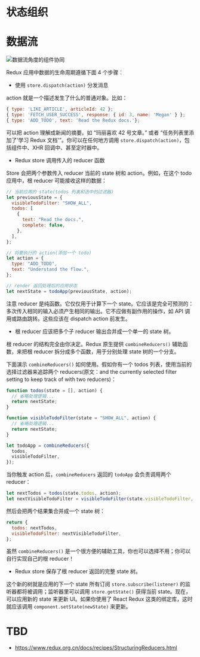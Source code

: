 # 状态组织

# 数据流

![数据流角度的组件协同](https://cdn-images-1.medium.com/max/1600/1*ZX00M-DmsrigKap7wzGoQQ.png)

Redux 应用中数据的生命周期遵循下面 4 个步骤：

- 使用 `store.dispatch(action)` 分发消息

action 就是一个描述发生了什么的普通对象。比如：

```js
{ type: 'LIKE_ARTICLE', articleId: 42 };
{ type: 'FETCH_USER_SUCCESS', response: { id: 3, name: 'Megan' } };
{ type: 'ADD_TODO', text: 'Read the Redux docs.'};
```

可以把 action 理解成新闻的摘要。如 “玛丽喜欢 42 号文章。” 或者 “任务列表里添加了'学习 Redux 文档'”。你可以在任何地方调用 `store.dispatch(action)`，包括组件中、XHR 回调中、甚至定时器中。

- Redux store 调用传入的 reducer 函数

Store 会把两个参数传入 reducer 当前的 state 树和 action。例如，在这个 todo 应用中，根 reducer 可能接收这样的数据：

```js
// 当前应用的 state(todos 列表和选中的过滤器)
let previousState = {
  visibleTodoFilter: "SHOW_ALL",
  todos: [
    {
      text: "Read the docs.",
      complete: false,
    },
  ],
};

// 将要执行的 action(添加一个 todo)
let action = {
  type: "ADD_TODO",
  text: "Understand the flow.",
};

// render 返回处理后的应用状态
let nextState = todoApp(previousState, action);
```

注意 reducer 是纯函数。它仅仅用于计算下一个 state。它应该是完全可预测的：多次传入相同的输入必须产生相同的输出。它不应做有副作用的操作，如 API 调用或路由跳转。这些应该在 dispatch action 前发生。

- 根 reducer 应该把多个子 reducer 输出合并成一个单一的 state 树。

根 reducer 的结构完全由你决定。Redux 原生提供 `combineReducers()` 辅助函数，来把根 reducer 拆分成多个函数，用于分别处理 state 树的一个分支。

下面演示 `combineReducers()` 如何使用。假如你有一个 todos 列表，使用当前的选择过滤器来追踪两个 reducers(原文：and the currently selected filter setting to keep track of with two reducers)：

```js
function todos(state = [], action) {
  // 省略处理逻辑...
  return nextState;
}

function visibleTodoFilter(state = "SHOW_ALL", action) {
  // 省略处理逻辑...
  return nextState;
}

let todoApp = combineReducers({
  todos,
  visibleTodoFilter,
});
```

当你触发 action 后，`combineReducers` 返回的 `todoApp` 会负责调用两个 reducer：

```js
let nextTodos = todos(state.todos, action);
let nextVisibleTodoFilter = visibleTodoFilter(state.visibleTodoFilter, action);
```

然后会把两个结果集合并成一个 state 树：

```js
return {
  todos: nextTodos,
  visibleTodoFilter: nextVisibleTodoFilter,
};
```

虽然 `combineReducers()` 是一个很方便的辅助工具，你也可以选择不用；你可以自行实现自己的根 reducer！

- Redux store 保存了根 reducer 返回的完整 state 树。

这个新的树就是应用的下一个 state 所有订阅 `store.subscribe(listener)` 的监听器都将被调用；监听器里可以调用 `store.getState()` 获得当前 state。现在，可以应用新的 state 来更新 UI。如果你使用了 React Redux 这类的绑定库，这时就应该调用 `component.setState(newState)` 来更新。

# TBD

- https://www.redux.org.cn/docs/recipes/StructuringReducers.html
